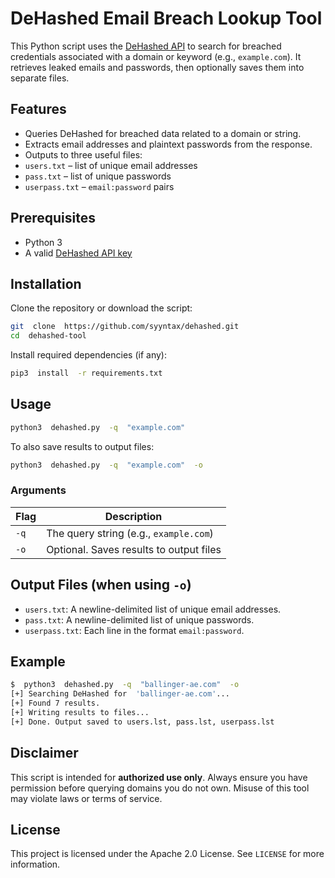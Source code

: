 # DeHashed Email Breach Lookup Tool
This Python script uses the [DeHashed API](https://www.dehashed.com/) to search for breached credentials associated with a domain or keyword (e.g., `example.com`). It retrieves leaked emails and passwords, then optionally saves them into separate files.
## Features
- Queries DeHashed for breached data related to a domain or string.
- Extracts email addresses and plaintext passwords from the response.
- Outputs to three useful files:
-  `users.txt` – list of unique email addresses
-  `pass.txt` – list of unique passwords
-  `userpass.txt` – `email:password` pairs
## Prerequisites
- Python 3
- A valid [DeHashed API key](https://www.dehashed.com/search)
## Installation
Clone the repository or download the script:
```bash
git  clone  https://github.com/syyntax/dehashed.git
cd  dehashed-tool
```
Install required dependencies (if any):
```bash
pip3  install  -r requirements.txt
```
## Usage
```bash
python3  dehashed.py  -q  "example.com"
```
To also save results to output files:
```bash
python3  dehashed.py  -q  "example.com"  -o
```
### Arguments
| Flag | Description |
| ----- | ----- |
| `-q` | The query string (e.g., `example.com`) |
| `-o` | Optional. Saves results to output files |
## Output Files (when using `-o`)
*  `users.txt`: A newline-delimited list of unique email addresses.
*  `pass.txt`: A newline-delimited list of unique passwords.
*  `userpass.txt`: Each line in the format `email:password`.
## Example
```bash
$  python3  dehashed.py  -q  "ballinger-ae.com"  -o
[+] Searching DeHashed for  'ballinger-ae.com'...
[+] Found 7 results.
[+] Writing results to files...
[+] Done. Output saved to users.lst, pass.lst, userpass.lst
```
## Disclaimer
This script is intended for **authorized use only**. Always ensure you have permission before querying domains you do not own. Misuse of this tool may violate laws or terms of service.
## License
This project is licensed under the Apache 2.0 License. See `LICENSE` for more information.